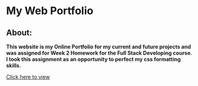 # My Web Portfolio

## About:

**This website is my Online Portfolio for my current and future projects and was assigned for Week 2 Homework for the Full Stack Developing course. I took this assignment as an opportunity to perfect my css formatting skills.**

[Click here to view](https://oalhadheri.github.io/Web_Portfolio/)
